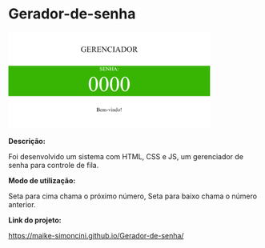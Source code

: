 # Gerador-de-senha

<a><img width="80%" src="img/tela.png"></a>

**Descrição:**

Foi desenvolvido um sistema com HTML, CSS e JS, um gerenciador de senha para controle de fila.

**Modo de utilização:** 

Seta para cima chama o próximo número, Seta para baixo chama o número anterior.

**Link do projeto:** 

https://maike-simoncini.github.io/Gerador-de-senha/

